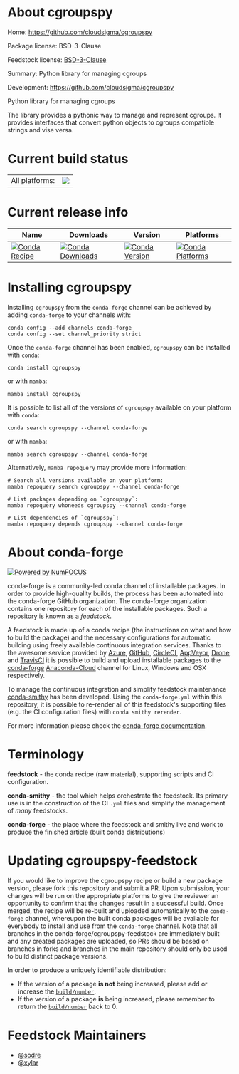 About cgroupspy
===============

Home: https://github.com/cloudsigma/cgroupspy

Package license: BSD-3-Clause

Feedstock license: [BSD-3-Clause](https://github.com/conda-forge/cgroupspy-feedstock/blob/main/LICENSE.txt)

Summary: Python library for managing cgroups

Development: https://github.com/cloudsigma/cgroupspy

Python library for managing cgroups

The library provides a pythonic way to manage and represent cgroups.
It provides interfaces that convert python objects to cgroups
compatible strings and vise versa.


Current build status
====================


<table><tr><td>All platforms:</td>
    <td>
      <a href="https://dev.azure.com/conda-forge/feedstock-builds/_build/latest?definitionId=2789&branchName=main">
        <img src="https://dev.azure.com/conda-forge/feedstock-builds/_apis/build/status/cgroupspy-feedstock?branchName=main">
      </a>
    </td>
  </tr>
</table>

Current release info
====================

| Name | Downloads | Version | Platforms |
| --- | --- | --- | --- |
| [![Conda Recipe](https://img.shields.io/badge/recipe-cgroupspy-green.svg)](https://anaconda.org/conda-forge/cgroupspy) | [![Conda Downloads](https://img.shields.io/conda/dn/conda-forge/cgroupspy.svg)](https://anaconda.org/conda-forge/cgroupspy) | [![Conda Version](https://img.shields.io/conda/vn/conda-forge/cgroupspy.svg)](https://anaconda.org/conda-forge/cgroupspy) | [![Conda Platforms](https://img.shields.io/conda/pn/conda-forge/cgroupspy.svg)](https://anaconda.org/conda-forge/cgroupspy) |

Installing cgroupspy
====================

Installing `cgroupspy` from the `conda-forge` channel can be achieved by adding `conda-forge` to your channels with:

```
conda config --add channels conda-forge
conda config --set channel_priority strict
```

Once the `conda-forge` channel has been enabled, `cgroupspy` can be installed with `conda`:

```
conda install cgroupspy
```

or with `mamba`:

```
mamba install cgroupspy
```

It is possible to list all of the versions of `cgroupspy` available on your platform with `conda`:

```
conda search cgroupspy --channel conda-forge
```

or with `mamba`:

```
mamba search cgroupspy --channel conda-forge
```

Alternatively, `mamba repoquery` may provide more information:

```
# Search all versions available on your platform:
mamba repoquery search cgroupspy --channel conda-forge

# List packages depending on `cgroupspy`:
mamba repoquery whoneeds cgroupspy --channel conda-forge

# List dependencies of `cgroupspy`:
mamba repoquery depends cgroupspy --channel conda-forge
```


About conda-forge
=================

[![Powered by
NumFOCUS](https://img.shields.io/badge/powered%20by-NumFOCUS-orange.svg?style=flat&colorA=E1523D&colorB=007D8A)](https://numfocus.org)

conda-forge is a community-led conda channel of installable packages.
In order to provide high-quality builds, the process has been automated into the
conda-forge GitHub organization. The conda-forge organization contains one repository
for each of the installable packages. Such a repository is known as a *feedstock*.

A feedstock is made up of a conda recipe (the instructions on what and how to build
the package) and the necessary configurations for automatic building using freely
available continuous integration services. Thanks to the awesome service provided by
[Azure](https://azure.microsoft.com/en-us/services/devops/), [GitHub](https://github.com/),
[CircleCI](https://circleci.com/), [AppVeyor](https://www.appveyor.com/),
[Drone](https://cloud.drone.io/welcome), and [TravisCI](https://travis-ci.com/)
it is possible to build and upload installable packages to the
[conda-forge](https://anaconda.org/conda-forge) [Anaconda-Cloud](https://anaconda.org/)
channel for Linux, Windows and OSX respectively.

To manage the continuous integration and simplify feedstock maintenance
[conda-smithy](https://github.com/conda-forge/conda-smithy) has been developed.
Using the ``conda-forge.yml`` within this repository, it is possible to re-render all of
this feedstock's supporting files (e.g. the CI configuration files) with ``conda smithy rerender``.

For more information please check the [conda-forge documentation](https://conda-forge.org/docs/).

Terminology
===========

**feedstock** - the conda recipe (raw material), supporting scripts and CI configuration.

**conda-smithy** - the tool which helps orchestrate the feedstock.
                   Its primary use is in the construction of the CI ``.yml`` files
                   and simplify the management of *many* feedstocks.

**conda-forge** - the place where the feedstock and smithy live and work to
                  produce the finished article (built conda distributions)


Updating cgroupspy-feedstock
============================

If you would like to improve the cgroupspy recipe or build a new
package version, please fork this repository and submit a PR. Upon submission,
your changes will be run on the appropriate platforms to give the reviewer an
opportunity to confirm that the changes result in a successful build. Once
merged, the recipe will be re-built and uploaded automatically to the
`conda-forge` channel, whereupon the built conda packages will be available for
everybody to install and use from the `conda-forge` channel.
Note that all branches in the conda-forge/cgroupspy-feedstock are
immediately built and any created packages are uploaded, so PRs should be based
on branches in forks and branches in the main repository should only be used to
build distinct package versions.

In order to produce a uniquely identifiable distribution:
 * If the version of a package **is not** being increased, please add or increase
   the [``build/number``](https://docs.conda.io/projects/conda-build/en/latest/resources/define-metadata.html#build-number-and-string).
 * If the version of a package **is** being increased, please remember to return
   the [``build/number``](https://docs.conda.io/projects/conda-build/en/latest/resources/define-metadata.html#build-number-and-string)
   back to 0.

Feedstock Maintainers
=====================

* [@sodre](https://github.com/sodre/)
* [@xylar](https://github.com/xylar/)

